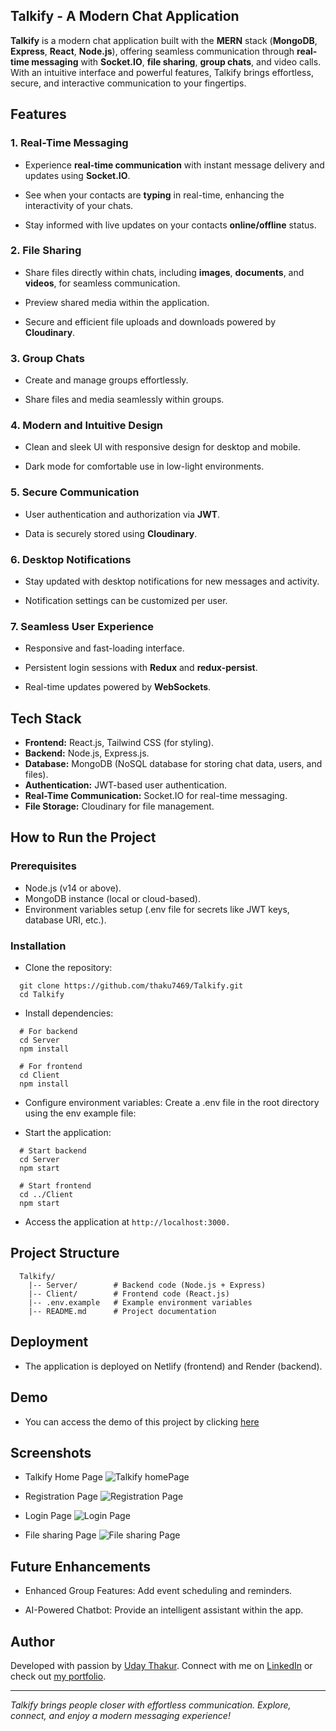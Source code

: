 ## Talkify - A Modern Chat Application

**Talkify** is a modern chat application built with the **MERN** stack (**MongoDB**, **Express**, **React**, **Node.js**), offering seamless communication through **real-time messaging** with **Socket.IO**, **file sharing**, **group chats**, and video calls. With an intuitive interface and powerful features, Talkify brings effortless, secure, and interactive communication to your fingertips.

## Features

### 1. Real-Time Messaging

- Experience **real-time communication** with instant message delivery and updates using **Socket.IO**.

- See when your contacts are **typing** in real-time, enhancing the interactivity of your chats.

- Stay informed with live updates on your contacts **online/offline** status.

### 2. File Sharing

- Share files directly within chats, including **images**, **documents**, and **videos**, for seamless communication.

- Preview shared media within the application.

- Secure and efficient file uploads and downloads powered by **Cloudinary**.

### 3. Group Chats

- Create and manage groups effortlessly.

- Share files and media seamlessly within groups.

### 4. Modern and Intuitive Design

- Clean and sleek UI with responsive design for desktop and mobile.

- Dark mode for comfortable use in low-light environments.

### 5. Secure Communication

- User authentication and authorization via **JWT**.

- Data is securely stored using **Cloudinary**.

### 6. Desktop Notifications

- Stay updated with desktop notifications for new messages and activity.

- Notification settings can be customized per user.

### 7. Seamless User Experience

- Responsive and fast-loading interface.

- Persistent login sessions with **Redux** and **redux-persist**.

- Real-time updates powered by **WebSockets**.

## Tech Stack

- **Frontend:** React.js, Tailwind CSS (for styling).
- **Backend:** Node.js, Express.js.
- **Database:** MongoDB (NoSQL database for storing chat data, users, and files).
- **Authentication:** JWT-based user authentication.
- **Real-Time Communication:** Socket.IO for real-time messaging.
- **File Storage:** Cloudinary for file management.

## How to Run the Project

### Prerequisites

- Node.js (v14 or above).
- MongoDB instance (local or cloud-based).
- Environment variables setup (.env file for secrets like JWT keys, database URI, etc.).

### Installation

- Clone the repository:

```
  git clone https://github.com/thaku7469/Talkify.git
  cd Talkify
```

- Install dependencies:

```
  # For backend
  cd Server
  npm install

  # For frontend
  cd Client
  npm install
```

- Configure environment variables: Create a .env file in the root directory using the env example file:

- Start the application:

```
  # Start backend
  cd Server
  npm start

  # Start frontend
  cd ../Client
  npm start
```

- Access the application at `http://localhost:3000.`

## Project Structure

```
  Talkify/
    |-- Server/        # Backend code (Node.js + Express)
    |-- Client/        # Frontend code (React.js)
    |-- .env.example   # Example environment variables
    |-- README.md      # Project documentation
```

## Deployment

- The application is deployed on Netlify (frontend) and Render (backend).

## Demo

- You can access the demo of this project by clicking [here](https://talkifyin.netlify.app//)

## Screenshots

- Talkify Home Page
  ![Talkify homePage](https://i.imghippo.com/files/vGu8743enU.png)

- Registration Page
  ![Registration Page](https://i.imghippo.com/files/iS5379mBc.png)

- Login Page
  ![Login Page](https://i.imghippo.com/files/Kgib5221bxE.png)

- File sharing Page
  ![File sharing Page](https://i.imghippo.com/files/Jhx9174hAg.png)

## Future Enhancements

- Enhanced Group Features: Add event scheduling and reminders.

- AI-Powered Chatbot: Provide an intelligent assistant within the app.

## Author

Developed with passion by [Uday Thakur](https://github.com/thaku7469 "Github Link"). Connect with me on [LinkedIn](https://www.linkedin.com/in/uday-thakur-7a835620a) or check out [my portfolio](https://udaythakur.site/).

---

_Talkify brings people closer with effortless communication. Explore, connect, and enjoy a modern messaging experience!_
